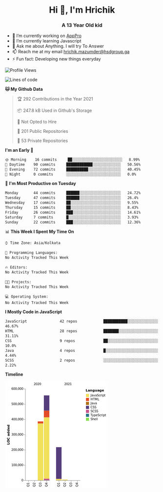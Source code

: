 <h1 align="center">Hi 👋, I'm Hrichik</h1>
<h3 align="center">A 13 Year Old kid</h3>


- 🔭 I’m currently working on [AppPro](https://apppro.in)
- 🌱 I’m currently learning Javascript
- 💬 Ask me about Anything. I will try To Answer
- 📫 Reach me at my email hrichik.mazumder@hsdgroup.ga
- ⚡ Fun fact: Developing new things everyday

<!--START_SECTION:waka-->
![Profile Views](http://img.shields.io/badge/Profile%20Views-0-blue)

![Lines of code](https://img.shields.io/badge/From%20Hello%20World%20I%27ve%20Written-1.2%20million%20lines%20of%20code-blue)

**🐱 My Github Data** 

> 🏆 292 Contributions in the Year 2021
 > 
> 📦 247.8 kB Used in Github's Storage 
 > 
> 🚫 Not Opted to Hire
 > 
> 📜 201 Public Repositories 
 > 
> 🔑 53 Private Repositories  
 > 
**I'm an Early 🐤** 

```text
🌞 Morning    16 commits     ██░░░░░░░░░░░░░░░░░░░░░░░   8.99% 
🌆 Daytime    90 commits     ████████████░░░░░░░░░░░░░   50.56% 
🌃 Evening    72 commits     ██████████░░░░░░░░░░░░░░░   40.45% 
🌙 Night      0 commits      ░░░░░░░░░░░░░░░░░░░░░░░░░   0.0%

```
📅 **I'm Most Productive on Tuesday** 

```text
Monday       44 commits     ██████░░░░░░░░░░░░░░░░░░░   24.72% 
Tuesday      47 commits     ██████░░░░░░░░░░░░░░░░░░░   26.4% 
Wednesday    17 commits     ██░░░░░░░░░░░░░░░░░░░░░░░   9.55% 
Thursday     15 commits     ██░░░░░░░░░░░░░░░░░░░░░░░   8.43% 
Friday       26 commits     ███░░░░░░░░░░░░░░░░░░░░░░   14.61% 
Saturday     7 commits      █░░░░░░░░░░░░░░░░░░░░░░░░   3.93% 
Sunday       22 commits     ███░░░░░░░░░░░░░░░░░░░░░░   12.36%

```


📊 **This Week I Spent My Time On** 

```text
⌚︎ Time Zone: Asia/Kolkata

💬 Programming Languages: 
No Activity Tracked This Week

🔥 Editors: 
No Activity Tracked This Week

🐱‍💻 Projects: 
No Activity Tracked This Week

💻 Operating System: 
No Activity Tracked This Week

```

**I Mostly Code in JavaScript** 

```text
JavaScript               42 repos            ███████████░░░░░░░░░░░░░░   46.67% 
HTML                     28 repos            ███████░░░░░░░░░░░░░░░░░░   31.11% 
CSS                      9 repos             ██░░░░░░░░░░░░░░░░░░░░░░░   10.0% 
Java                     4 repos             █░░░░░░░░░░░░░░░░░░░░░░░░   4.44% 
SCSS                     2 repos             ░░░░░░░░░░░░░░░░░░░░░░░░░   2.22%

```


**Timeline**

![Chart not found](https://raw.githubusercontent.com/hrichiksite/hrichiksite/master/charts/bar_graph.png) 


<!--END_SECTION:waka-->
